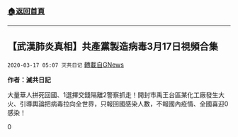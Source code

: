 ###  [:house:返回首頁](https://github.com/ourhimalayas/txt)
---

## 【武漢肺炎真相】共產黨製造病毒3月17日視頻合集
`2020-03-17 05:07 灭共日记` [轉載自GNews](https://gnews.org/zh-hant/143101/)

**作者：滅共日記**



大量華人拼死回國、1選擇交錢隔離2警察抓走！開封市禹王台區某化工廠發生大火、引導輿論把病毒拉向全世界，只報回國感染人數，不報國內疫情、全國喜迎0感染！

0
